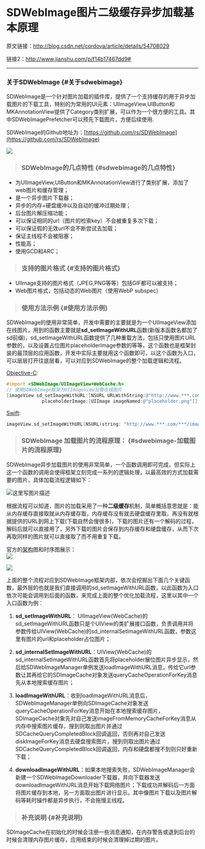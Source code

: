 # SDWebImage图片二级缓存异步加载基本原理

原文链接：http://blog.csdn.net/cordova/article/details/54708029

链接2：http://www.jianshu.com/p/f14b17467dd9#

---

### 关于SDWebImage {#关于sdwebimage}

SDWebImage是一个针对图片加载的插件库，提供了一个支持缓存的用于异步加载图片的下载工具，特别的为常用的UI元素：UIImageView,UIButton和MKAnnotationView提供了Category类别扩展，可以作为一个很方便的工具。其中SDWebImagePrefetcher可以预先下载图片，方便后续使用.

SDWebImage的Github地址为：[https://github.com/rs/SDWebImage](https://github.com/rs/SDWebImage)

![](http://img.blog.csdn.net/20170124150746687?watermark/2/text/aHR0cDovL2Jsb2cuY3Nkbi5uZXQvY29yZG92YQ==/font/5a6L5L2T/fontsize/400/fill/I0JBQkFCMA==/dissolve/70/gravity/SouthEast)

> ### SDWebImage的几点特性 {#sdwebimage的几点特性}

* 为UIImageView,UIButton和MKAnnotationView进行了类别扩展，添加了web图片和缓存管理；
* 是一个异步图片下载器；
* 异步的内存+硬盘缓冲以及自动的缓冲过期处理；
* 后台图片解压缩功能；
* 可以保证相同的url（图片的检索key）不会被重复多次下载；
* 可以保证假的无效url不会不断尝试去加载；
* 保证主线程不会被阻塞；
* 性能高；
* 使用GCD和ARC；

> ### 支持的图片格式 {#支持的图片格式}

* UIImage支持的图片格式（JPEG,PNG等等）包括GIF都可以被支持；
* Web图片格式，包括动态的Web图片（使用WebP subspec）

> ### 使用方法示例 {#使用方法示例}

SDWebImage的使用非常简单，开发中需要的主要就是为一个UIImageView添加在线图片，用到的函数主要就是**sd\_setImageWithURL**函数\(新版本函数名都加了sd前缀\)，sd\_setImageWithURL函数提供了几种重载方法，包括只使用图片URL参数的，以及设置占位图片placeholderImage参数的等等，这个函数也是框架封装的最顶层的应用函数，开发中实际主要就用这个函数即可，以这个函数为入口，可以层层打开往底层看，可以对应到SDWebImage的整个加载逻辑和流程。

[Objective-C](http://lib.csdn.net/base/objective-c):

```objectivec
#import <SDWebImage/UIImageView+WebCache.h>
// 使用SDWebImage框架为UIImageView加载在线图片
[imageView sd_setImageWithURL:[NSURL URLWithString:@"http://www.***.com/***/image.jpg"]
             placeholderImage:[UIImage imageNamed:@"placeholder.png"]];
```

[Swift](http://lib.csdn.net/base/swift):

```swift
imageView.sd_setImageWithURL(NSURL(string: "http://www.***.com/***/image.jpg"), placeholderImage:UIImage(imageNamed:"placeholder.png"))
```

> ### SDWebImage 加载图片的流程原理： {#sdwebimage-加载图片的流程原理}

SDWebImage异步加载图片的使用非常简单，一个函数调用即可完成，但实际上这一个函数的调用会使得框架立刻完成一系列的逻辑处理，以最高效的方式加载需要的图片，具体加载流程逻辑如下：

![](http://img.blog.csdn.net/20161110152911554 "这里写图片描述")

根据流程可以知道，图片的加载采用了一种**二级缓存**机制，简单概括意思就是：能从内存缓存直接取就从内存缓存取，内存缓存没有就去硬盘缓存里取，再没有就根据提供的URL到网上下载\(下载自然会慢很多\)，下载的图片还有一个解码的过程，解码后就可以直接用了，另外下载的图片会保存到内存缓存和硬盘缓存，从而下次再取同样的图片就可以直接取了而不用重复下载。

官方的[架构](http://lib.csdn.net/base/architecture)图和时序图展示：  
![](https://github.com/rs/SDWebImage/raw/master/Docs/SDWebImageClassDiagram.png)

![](https://github.com/rs/SDWebImage/raw/master/Docs/SDWebImageSequenceDiagram.png)

上面的整个流程对应到SDWebImage框架内部，依次会挖掘出下面几个关键函数，最外层的也就是我们直接调用的sd\_setImageWithURL函数，以此函数为入口依次可能会调用到后面的函数，来完成上面的整个优化加载流程，这里以其中一个入口函数为例：

1. **sd\_setImageWithURL**： UIImageView\(WebCache\)的sd\_setImageWithURL函数只是个UIView的类扩展接口函数，负责调用并将参数传给UIView\(WebCache\)的sd\_internalSetImageWithURL函数，参数这里有图片的url和placeholder占位图片；

2. **sd\_internalSetImageWithURL**：UIView\(WebCache\)的sd\_internalSetImageWithURL函数首先将placeholder展位图片异步显示，然后给SDWebImageManager单例发送loadImageWithURL消息，传给它url参数让其再给它的SDImageCache对象发送queryCacheOperationForKey消息先从本地搜索缓存图片；

3. **loadImageWithURL**：收到loadImageWithURL消息后，SDWebImageManager单例向SDImageCache对象发送queryCacheOperationForKey消息开始在本地搜索缓存图片，SDImageCache对象先对自己发送imageFromMemoryCacheForKey消息从内存中搜索图片缓存，搜到则取出图片并通过SDCacheQueryCompletedBlock回调返回，否则再对自己发送diskImageForKey消息去硬盘搜索图片，搜到则取出图片通过SDCacheQueryCompletedBlock回调返回，内存和硬盘都搜不到则只好重新下载；

4. **downloadImageWithURL**：如果本地搜索失败，SDWebImageManager会新建一个SDWebImageDownloader下载器，并向下载器发送downloadImageWithURL消息开始下载网络图片；下载成功并解码后一方面将图片缓存到本地，另一方面取出图片进行显示。其中像图片下载以及图片解码等耗时操作都是异步执行，不会拖慢主线程。

> ### 补充说明 {#补充说明}

SDImageCache在初始化的时候会注册一些消息通知，在内存警告或退到后台的时候会清理内存图片缓存，应用结束的时候会清理掉过期的图片。

